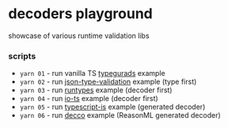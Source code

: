 # decoders playground

showcase of various runtime validation libs

### scripts

- `yarn 01` - run vanilla TS [typegurads](https://www.typescriptlang.org/docs/handbook/advanced-types.html#type-guards-and-differentiating-types) example
- `yarn 02` - run [json-type-validation](https://github.com/mojotech/json-type-validation) example (type first)
- `yarn 03` - run [runtypes](https://github.com/pelotom/runtypes) example (decoder first)
- `yarn 04` - run [io-ts](https://github.com/gcanti/io-ts) example (decoder first)
- `yarn 05` - run [typescript-is](https://github.com/woutervh-/typescript-is) example (generated decoder)
- `yarn 06` - run [decco](https://github.com/reasonml-labs/decco) example (ReasonML generated decoder)

